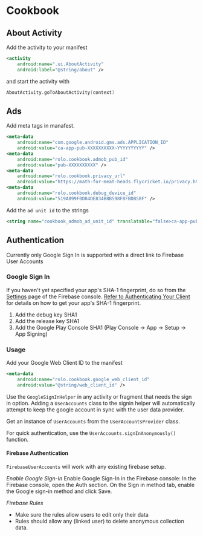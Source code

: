 # Cookbook

## About Activity
Add the activity to your manifest
```xml
<activity
    android:name=".ui.AboutActivity"
    android:label="@string/about" />
```

and start the activity with

```kotlin
AboutActivity.goToAboutActivity(context)
```

## Ads
Add meta tags in manafest.

```xml
<meta-data
    android:name="com.google.android.gms.ads.APPLICATION_ID"
    android:value="ca-app-pub-XXXXXXXXXX~YYYYYYYYYY" />
<meta-data
    android:name="rolo.cookbook.admob_pub_id"
    android:value="pub-XXXXXXXXXX" />
<meta-data
    android:name="rolo.cookbook.privacy_url"
    android:value="https://math-for-meat-heads.flycricket.io/privacy.html" />
<meta-data
    android:name="rolo.cookbook.debug_device_id"
    android:value="519A899F0D84DE834B8B598F8FBDB58F" />
```

Add the `ad unit id` to the strings

```xml
<string name="cookbook_admob_ad_unit_id" translatable="false>ca-app-pub-XXXXXXXXXX/ZZZZZZZZZZ</string>
```

## Authentication

Currently only Google Sign In is supported with a direct link to Firebase User Accounts

### Google Sign In
If you haven't yet specified your app's SHA-1 fingerprint, do so from the [Settings](https://console.firebase.google.com/u/0/project/meat-head-math/settings/general/android:com.sababado.meatheadmath) page of the Firebase console. [Refer to Authenticating Your Client](https://developers.google.com/android/guides/client-auth) for details on how to get your app's SHA-1 fingerprint.

1. Add the debug key SHA1
1. Add the release key SHA1
1. Add the Google Play Console SHA1 (Play Console -> App -> Setup -> App Signing)

### Usage

Add your Google Web Client ID to the manifest

```xml
<meta-data
    android:name="rolo.cookbook.google_web_client_id"
    android:value="@string/web_client_id" />
```

Use the `GoogleSignInHelper` in any activity or fragment that needs the sign in option.
Adding a `UserAccounts` class to the signin helper will automatically attempt to keep the google account
in sync with the user data provider.

Get an instance of `UserAccounts` from the `UserAccountsProvider` class.

For quick authentication, use the `UserAccounts.signInAnonymously()` function.

#### Firebase Authentication
`FirebaseUserAccounts` will work with any existing firebase setup.

*Enable Google Sign-In*
Enable Google Sign-In in the Firebase console:
In the Firebase console, open the Auth section.
On the Sign in method tab, enable the Google sign-in method and click Save.

*Firebase Rules*
- Make sure the rules allow users to edit only their data
- Rules should allow any (linked user) to delete anonymous collection data.

